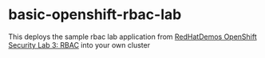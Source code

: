 # basic-openshift-rbac-lab
This deploys the sample rbac lab application from [RedHatDemos OpenShift Security Lab 3: RBAC]([url](https://github.com/RedHatDemos/SecurityDemos/blob/master/2021Labs/OpenShiftSecurity/documentation/lab3.adoc)) into your own cluster
